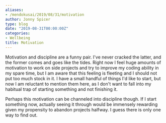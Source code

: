 ```yaml
---
aliases:
- /mendokusai/2019/08/31/motivation
author: Jonny Spicer
type: blog
date: "2019-08-31T00:00:00Z"
categories:
- Wellbeing
title: Motivation
---
```

Motivation and discipline are a funny pair. I've never cracked the latter, and the former comes and goes like the tides. Right now I feel huge amounts of motivation to work on side projects and try to
improve my coding ability in my spare time, but I am aware that this feeling is fleeting and I should not put too much stock in it. I have a small handful of things I'd like to start, but now I am reluctant
to mention them here, as I don't want to fall into my habitual trap of starting something and not finishing it.

Perhaps this motivation can be channeled into discipline though. If I start something now, actually seeing it through would be immensely rewarding given my propensity to abandon projects halfway. I guess
there is only one way to find out.

